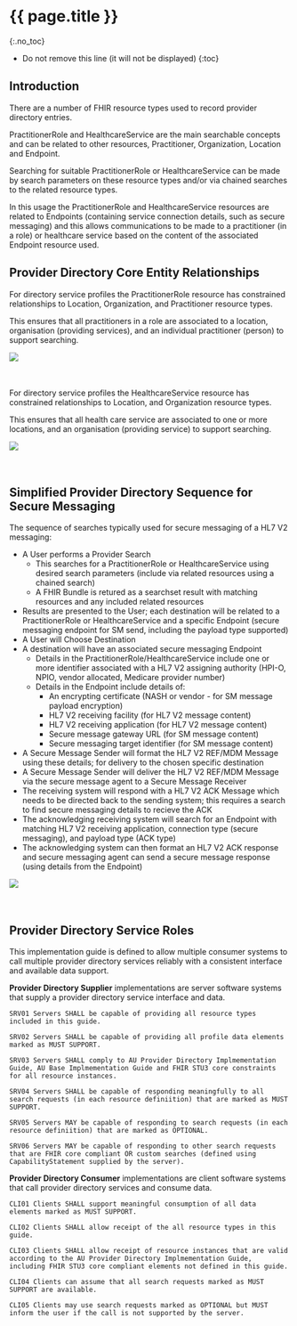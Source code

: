 # {{ page.title }}
{:.no_toc}

<!-- TOC -->

* Do not remove this line (it will not be displayed)
{:toc}

## Introduction
There are a number of FHIR resource types used to record provider directory entries.

PractitionerRole and HealthcareService are the main searchable concepts and can be related to other resources, Practitioner, Organization, Location and Endpoint.

Searching for suitable PractitionerRole or HealthcareService can be made by search parameters on these resource types and/or via chained searches to the related resource types.

In this usage the PractitionerRole and HealthcareService resources are related to Endpoints (containing service connection details, such as secure messaging) and this allows communications to be made to a practitioner (in a role) or healthcare service based on the content of the associated Endpoint resource used.


## Provider Directory Core Entity Relationships

For directory service profiles the PractitionerRole resource has constrained relationships to Location, Organization, and Practitioner resource types.

This ensures that all practitioners in a role are associated to a location, organisation (providing services), and an individual practitioner (person) to support searching.

<div>
<img src="assets/images/erd1.jpg"/>
</div>
<br/>
<br/>

For directory service profiles the HealthcareService resource has constrained relationships to Location, and Organization resource types.

This ensures that all health care service are associated to one or more locations, and an organisation (providing service) to support searching.

<div>
<img src="assets/images/erd2.jpg"/>
</div>
<br/>
<br/>

## Simplified Provider Directory Sequence for Secure Messaging

The sequence of searches typically used for secure messaging of a HL7 V2 messaging:

* A User performs a Provider Search 
	* This searches for a PractitionerRole or HealthcareService using desired search parameters (include via related resources using a chained search)
	* A FHIR Bundle is retured as a searchset result with matching resources and any included related resources
* Results are presented to the User; each destination will be related to a PractitionerRole or HealthcareService and a specific Endpoint (secure messaging endpoint for SM send, including the payload type supported)
* A User will Choose Destination
* A destination will have an associated secure messaging Endpoint
	* Details in the PractitionerRole/HealthcareService include one or more identifier associated with a HL7 V2 assigning authority (HPI-O, NPIO, vendor allocated, Medicare provider number)
	* Details in the Endpoint include details of:
		* An encrypting certificate (NASH or vendor - for SM message payload encryption)
		* HL7 V2 receiving facility (for HL7 V2 message content)
		* HL7 V2 receiving application (for HL7 V2 message content)
		* Secure message gateway URL (for SM message content)
		* Secure messaging target identifier (for SM message content)
* A Secure Message Sender will format the HL7 V2 REF/MDM Message using these details; for delivery to the chosen specific destination
* A Secure Message Sender will deliver the HL7 V2 REF/MDM Message via the secure message agent to a Secure Message Receiver
* The receiving system will respond with a HL7 V2 ACK Message which needs to be directed back to the sending system; this requires a search to find secure messaging details to recieve the ACK
* The acknowledging receiving system will search for an Endpoint with matching HL7 V2 receiving application, connection type (secure messaging), and payload type (ACK type)
* The acknowledging system can then format an HL7 V2 ACK response and secure messaging agent can send a secure message response (using details from the Endpoint) 
	
	
<div>
<img src="assets/images/sequence1.jpg"/>
</div>
<br/>
<br/>

## Provider Directory Service Roles

This implementation guide is defined to allow multiple consumer systems to call multiple provider directory services reliably with a consistent interface and available data support.  


**Provider Directory Supplier** implementations are server software systems that supply a provider directory service interface and data.

```
SRV01 Servers SHALL be capable of providing all resource types included in this guide.
```

```
SRV02 Servers SHALL be capable of providing all profile data elements marked as MUST SUPPORT.
```

```
SRV03 Servers SHALL comply to AU Provider Directory Implmementation Guide, AU Base Implmementation Guide and FHIR STU3 core constraints for all resource instances.
```

```
SRV04 Servers SHALL be capable of responding meaningfully to all search requests (in each resource definiition) that are marked as MUST SUPPORT.
```

```
SRV05 Servers MAY be capable of responding to search requests (in each resource definiition) that are marked as OPTIONAL.
```

```
SRV06 Servers MAY be capable of responding to other search requests that are FHIR core compliant OR custom searches (defined using CapabilityStatement supplied by the server).
```

**Provider Directory Consumer** implementations are client software systems that call provider directory services and consume data.

```
CLI01 Clients SHALL support meaningful consumption of all data elements marked as MUST SUPPORT.
```

```
CLI02 Clients SHALL allow receipt of the all resource types in this guide.
```

```
CLI03 Clients SHALL allow receipt of resource instances that are valid according to the AU Provider Directory Implmementation Guide, including FHIR STU3 core compliant elements not defined in this guide.
```

```
CLI04 Clients can assume that all search requests marked as MUST SUPPORT are available.
```

```
CLI05 Clients may use search requests marked as OPTIONAL but MUST inform the user if the call is not supported by the server.
```
